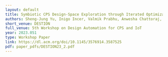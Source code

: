 ```yaml
---
layout: default
title: Symbiotic CPS Design-Space Exploration through Iterated Optimization
authors: Sheng-Jung Yu, Inigo Incer, Valmik Prabhu, Anwesha Chattoraj, <b>Eric Vin</b>, Daniel J. Fremont, Ankur Mehta, Alberto Sangiovanni-Vincentelli, Shankar Sastry, Sanjit Seshia
short_venue: DESTION
full_venue: 5th Workshop on Design Automation for CPS and IoT
year: 2023.051
type: Workshop Paper
link: https://dl.acm.org/doi/10.1145/3576914.3587525
pdf: paper_pdfs/DESTION23_2.pdf
---
```

